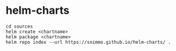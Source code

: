 # helm-charts


```
cd sources
helm create <chartname>
helm package <chartname>
helm repo index --url https://snimmo.github.io/helm-charts/ .
```